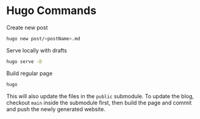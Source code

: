 Hugo Commands
=========

Create new post

```sh
hugo new post/<postName>.md
```

Serve locally with drafts

```sh
hugo serve -D
```

Build regular page

```sh
hugo
```

This will also update the files in the `public` submodule. To update the blog, checkout
`main` inside the submodule first, then build the page and commit and push the newly generated
website.
